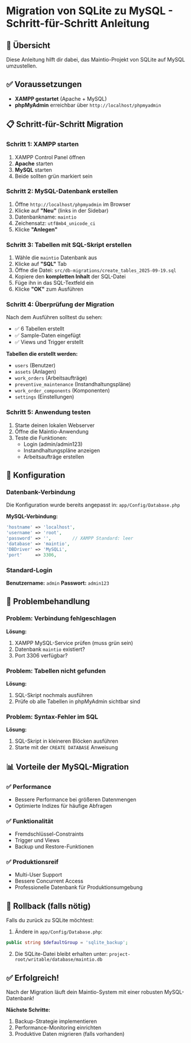 # Migration von SQLite zu MySQL - Schritt-für-Schritt Anleitung

## 🚀 Übersicht
Diese Anleitung hilft dir dabei, das Maintio-Projekt von SQLite auf MySQL umzustellen.

## ✅ Voraussetzungen
- **XAMPP gestartet** (Apache + MySQL)
- **phpMyAdmin** erreichbar über `http://localhost/phpmyadmin`

## 📋 Schritt-für-Schritt Migration

### Schritt 1: XAMPP starten
1. XAMPP Control Panel öffnen
2. **Apache** starten
3. **MySQL** starten
4. Beide sollten grün markiert sein

### Schritt 2: MySQL-Datenbank erstellen
1. Öffne `http://localhost/phpmyadmin` im Browser
2. Klicke auf **"Neu"** (links in der Sidebar)
3. Datenbankname: `maintio`
4. Zeichensatz: `utf8mb4_unicode_ci`
5. Klicke **"Anlegen"**

### Schritt 3: Tabellen mit SQL-Skript erstellen
1. Wähle die `maintio` Datenbank aus
2. Klicke auf **"SQL"** Tab
3. Öffne die Datei: `src/db-migrations/create_tables_2025-09-19.sql`
4. Kopiere den **kompletten Inhalt** der SQL-Datei
5. Füge ihn in das SQL-Textfeld ein
6. Klicke **"OK"** zum Ausführen

### Schritt 4: Überprüfung der Migration
Nach dem Ausführen solltest du sehen:
- ✅ 6 Tabellen erstellt
- ✅ Sample-Daten eingefügt
- ✅ Views und Trigger erstellt

**Tabellen die erstellt werden:**
- `users` (Benutzer)
- `assets` (Anlagen)
- `work_orders` (Arbeitsaufträge)
- `preventive_maintenance` (Instandhaltungspläne)
- `work_order_components` (Komponenten)
- `settings` (Einstellungen)

### Schritt 5: Anwendung testen
1. Starte deinen lokalen Webserver
2. Öffne die Maintio-Anwendung
3. Teste die Funktionen:
   - Login (admin/admin123)
   - Instandhaltungspläne anzeigen
   - Arbeitsaufträge erstellen

## 🔧 Konfiguration

### Datenbank-Verbindung
Die Konfiguration wurde bereits angepasst in:
`app/Config/Database.php`

**MySQL-Verbindung:**
```php
'hostname' => 'localhost',
'username' => 'root',
'password' => '',        // XAMPP Standard: leer
'database' => 'maintio',
'DBDriver' => 'MySQLi',
'port'     => 3306,
```

### Standard-Login
**Benutzername:** `admin`
**Passwort:** `admin123`

## 🚨 Problembehandlung

### Problem: Verbindung fehlgeschlagen
**Lösung:**
1. XAMPP MySQL-Service prüfen (muss grün sein)
2. Datenbank `maintio` existiert?
3. Port 3306 verfügbar?

### Problem: Tabellen nicht gefunden
**Lösung:**
1. SQL-Skript nochmals ausführen
2. Prüfe ob alle Tabellen in phpMyAdmin sichtbar sind

### Problem: Syntax-Fehler im SQL
**Lösung:**
1. SQL-Skript in kleineren Blöcken ausführen
2. Starte mit der `CREATE DATABASE` Anweisung

## 📊 Vorteile der MySQL-Migration

### ✅ Performance
- Bessere Performance bei größeren Datenmengen
- Optimierte Indizes für häufige Abfragen

### ✅ Funktionalität
- Fremdschlüssel-Constraints
- Trigger und Views
- Backup und Restore-Funktionen

### ✅ Produktionsreif
- Multi-User Support
- Bessere Concurrent Access
- Professionelle Datenbank für Produktionsumgebung

## 🔄 Rollback (falls nötig)

Falls du zurück zu SQLite möchtest:

1. Ändere in `app/Config/Database.php`:
```php
public string $defaultGroup = 'sqlite_backup';
```

2. Die SQLite-Datei bleibt erhalten unter:
`project-root/writable/database/maintio.db`

## ✅ Erfolgreich!

Nach der Migration läuft dein Maintio-System mit einer robusten MySQL-Datenbank!

**Nächste Schritte:**
1. Backup-Strategie implementieren
2. Performance-Monitoring einrichten
3. Produktive Daten migrieren (falls vorhanden)